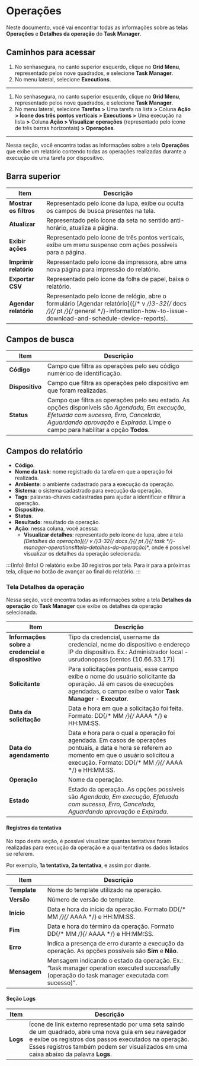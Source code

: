# Operações

Neste documento, você vai encontrar todas as informações sobre as telas **Operações** e **Detalhes da operação** do **Task Manager**. 

## Caminhos para acessar
1. No senhasegura, no canto superior esquerdo, clique no **Grid Menu**, representado pelos nove quadrados, e selecione **Task Manager**.
2. No menu lateral, selecione **Executions**.
---
1. No senhasegura, no canto superior esquerdo, clique no **Grid Menu**, representado pelos nove quadrados, e selecione **Task Manager**.
5. No menu lateral, selecione **Tarefas >** Uma tarefa na lista **>** Coluna **Ação > Ícone dos três pontos verticais > Executions >** Uma execução na lista **>** Coluna **Ação >  Visualizar operações** (representado pelo ícone de três barras horizontais) **> Operações**.

---

Nessa seção, você encontra todas as informações sobre a tela **Operações**
que exibe um relatório contendo todas as operações realizadas durante a execução de uma tarefa por dispositivo.

## Barra superior

| **Item**| **Descrição**|
|----|----|
| **Mostrar os filtros** | Representado pelo ícone da lupa, exibe ou oculta os campos de busca presentes na tela.|
| **Atualizar**| Representado pelo ícone da seta no sentido anti-horário, atualiza a página.|
| **Exibir ações**| Representado pelo ícone de três pontos verticais, exibe um menu suspenso com ações possíveis para a página.|
| **Imprimir relatório** | Representado pelo ícone da impressora, abre uma nova página para impressão do relatório.|
| **Exportar CSV**| Representado pelo ícone da folha de papel, baixa o relatório.|
| **Agendar relatório** | Representado pelo ícone de relógio, abre o formulário [Agendar relatório]({/* v */}3-32{/* docs */}{/* pt */}{/* general */}-information-how-to-issue-download-and-schedule-device-reports).|

## Campos de busca

| **Item**   | **Descrição**|
|----|----|
| **Código** | Campo que filtra as operações pelo seu código numérico de identificação. |
| **Dispositivo** | Campo que filtra as operações pelo dispositivo em que foram realizadas. |
| **Status** | Campo que filtra as operações pelo seu estado. As opções disponíveis são *Agendada, Em execução, Efetuada com sucesso, Erro, Cancelada, Aguardando aprovação* e *Expirada*. Limpe o campo para habilitar a opção **Todos**. |

## Campos do relatório 

- **Código**.
- **Nome da task**: nome registrado da tarefa em que a operação foi realizada.
- **Ambiente**: o ambiente cadastrado para a execução da operação.
- **Sistema**: o sistema cadastrado para execução da operação.
- **Tags**: palavras-chaves cadastradas para ajudar a identificar e filtrar a operação.
- **Dispositivo**.
- **Status**.
- **Resultado**: resultado da operação.
- **Ação**: nessa coluna, você acessa:
  - **Visualizar detalhes**: representado pelo ícone de lupa, abre a tela **[Detalhes da operação]({/* v */}3-32{/* docs */}{/* pt */}{/* task */}-manager-operations#tela-detalhes-da-operação)**, onde é possível visualizar os detalhes da operação selecionada.

:::(Info) (Info)
O relatório exibe 30 registros por tela. Para ir para a próximas tela, clique no botão de avançar ao final do relatório.
:::

### Tela Detalhes da operação
Nessa seção, você encontra todas as informações sobre a tela **Detalhes da operação** do **Task Manager** que exibe os detalhes da operação selecionada.

| **Item**| **Descrição**|
|----|----|
| **Informações sobre a credencial e dispositivo** | Tipo da credencial, username da credencial, nome do dispositivo e endereço IP do dispositivo. Ex.: Administrador local - usrudonopass [centos (10.66.33.17)]|
| **Solicitante**| Para solicitações pontuais, esse campo exibe o nome do usuário solicitante da operação. Já em casos de execuções agendadas, o campo exibe o valor **Task Manager - Executor**.|
| **Data da solicitação**| Data e hora em que a solicitação foi feita. Formato: DD{/* MM */}{/* AAAA */} e HH:MM:SS.|
| **Data do agendamento**| Data e hora para o qual a operação foi agendada. Em casos de operações pontuais, a data e hora se referem ao momento em que o usuário solicitou a execução. Formato: DD{/* MM */}{/* AAAA */} e HH:MM:SS.|
| **Operação**| Nome da operação.|
| **Estado**| Estado da operação. As opções possíveis são *Agendada, Em execução, Efetuada com sucesso, Erro, Cancelada, Aguardando aprovação* e *Expirada*.|

#### Registros da tentativa
No topo desta seção, é possível visualizar quantas tentativas foram realizadas para execução da operação e a qual tentativa os dados listados se referem. 


Por exemplo, **1a tentativa, 2a tentativa**, e assim por diante.

| **Item**  | **Descrição**|
|----|----|
| **Template** | Nome do template utilizado na operação.|
| **Versão**| Número de versão do template.|
| **Início**| Data e hora do início da operação. Formato DD{/* MM */}{/* AAAA */} e HH:MM:SS.|
| **Fim**| Data e hora do término da operação. Formato DD{/* MM */}{/* AAAA */} e HH:MM:SS.                                                     |
| **Erro**| Indica a presença de erro durante a execução da operação. As opções possíveis  são **Sim** e **Não**.|
| **Mensagem** | Mensagem indicando o estado da operação. Ex.: “task manager operation executed successfully (operação do task manager executada com sucesso)”. |

#### Seção Logs

| **Item** | **Descrição**|
|----|----|
| **Logs** | Ícone de link externo representado por uma seta saindo de um quadrado, abre uma nova guia em seu navegador e exibe os registros dos passos executados na operação. Esses registros também podem ser visualizados em uma caixa abaixo da palavra **Logs**. |